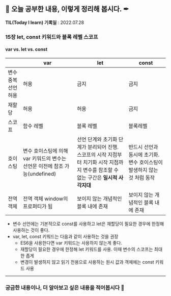 ## 📕 오늘 공부한 내용, 이렇게 정리해 봅시다. ✒

**TIL(Today I learn) 기록일** : 2022.07.28

### 15장 let, const 키워드와 블록 레벨 스코프

#### var vs. let vs. const


|     | var   | let   | const   |
| ---- | ----  | ----  | ----    |
| 변수 중복 선언 허용 | 허용 | 금지 | 금지    |
| 재할당 | 허용 | 허용 | 금지    |
| 스코프 | 함수 레벨 | 블록 레벨 | 블록레벨    |
| 호이스팅 | 변수 호이스팅에 의해 var 키워드의 변수는 선언문 이전에 참조 가능(undefined) | 선언 단계와 초기화 단계가 분리되어 진행. 스코프의 시작 지점부터 치기화 시작 지점까지 변수를 참조할 수 없는 구간은 **일시적 사각지대** | 반드시 선언과 동시에 초기화. 변수 호이스팅이 발생하지 않는 것 처럼 동작    |
| 전역 객체 | 전역 객체 window의 프로퍼티가 됨 | 보이지 않는 개념적인 블록 내에 존재 | 보이지 않는 개념적인 블록 내에 존재    |

- 변수 선언에는 기본적으로 const를 사용하고 let은 재할당이 필요한 경우에 한정해 사용하는 것이 좋다.
- var, let, const 키워드는 다음과 같이 사용하는 것을 권장
	- ES6을 사용한다면 var 키워드는 사용하지 않는게 좋다.
	- 재할당이 필요한 경우에 한정해 let 키워드를 사용. 이때 변수의 스코프는 최대한 좁게
	- 변경이 발생하지 않고 읽기 전용으로 사용하는 원시 값과 객체에는 const 키워드 사용

---

### 궁금한 내용이나, 더 알아보고 싶은 내용을 적어봅시다 🤔

